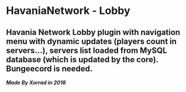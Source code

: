# HavaniaNetwork - Lobby
## Havania Network Lobby plugin with navigation menu with dynamic updates (players count in servers...), servers list loaded from MySQL database (which is updated by the core). Bungeecord is needed.
***Made By Xorrad in 2018***
